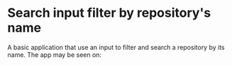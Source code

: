 # Search input filter by repository's name

A basic application that use an input to filter and search a repository by its name.
The app may be seen on: 

